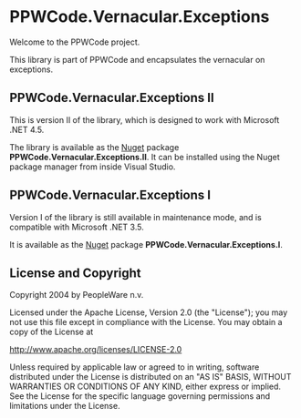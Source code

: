 # PPWCode.Vernacular.Exceptions

Welcome to the PPWCode project.

This library is part of PPWCode and encapsulates the vernacular on exceptions.


## PPWCode.Vernacular.Exceptions II

This is version II of the library, which is designed to work with Microsoft
.NET 4.5.

The library is available as the [Nuget] package **PPWCode.Vernacular.Exceptions.II**.
It can be installed using the Nuget package manager from inside Visual Studio.


## PPWCode.Vernacular.Exceptions I

Version I of the library is still available in maintenance mode, and is 
compatible with Microsoft .NET 3.5.

It is available as the [Nuget] package **PPWCode.Vernacular.Exceptions.I**.


## License and Copyright

Copyright 2004 by PeopleWare n.v.

Licensed under the Apache License, Version 2.0 (the "License");
you may not use this file except in compliance with the License.
You may obtain a copy of the License at

http://www.apache.org/licenses/LICENSE-2.0

Unless required by applicable law or agreed to in writing, software
distributed under the License is distributed on an "AS IS" BASIS,
WITHOUT WARRANTIES OR CONDITIONS OF ANY KIND, either express or implied.
See the License for the specific language governing permissions and
limitations under the License.




[Nuget]: https://www.nuget.org/

